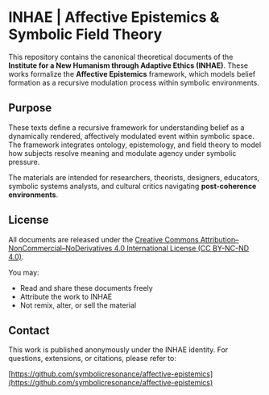 # INHAE | Affective Epistemics & Symbolic Field Theory

This repository contains the canonical theoretical documents of the **Institute for a New Humanism through Adaptive Ethics (INHAE)**. These works formalize the **Affective Epistemics** framework, which models belief formation as a recursive modulation process within symbolic environments.


## Purpose

These texts define a recursive framework for understanding belief as a dynamically rendered, affectively modulated event within symbolic space. The framework integrates ontology, epistemology, and field theory to model how subjects resolve meaning and modulate agency under symbolic pressure.

The materials are intended for researchers, theorists, designers, educators, symbolic systems analysts, and cultural critics navigating **post-coherence environments**.

## License

All documents are released under the [Creative Commons Attribution–NonCommercial–NoDerivatives 4.0 International License (CC BY-NC-ND 4.0)](https://creativecommons.org/licenses/by-nc-nd/4.0/).

You may:

- Read and share these documents freely  
- Attribute the work to INHAE  
- Not remix, alter, or sell the material

## Contact

This work is published anonymously under the INHAE identity. For questions, extensions, or citations, please refer to:

[https://github.com/symbolicresonance/affective-epistemics](https://github.com/symbolicresonance/affective-epistemics)
